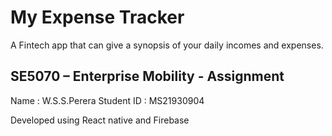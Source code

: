 # My Expense Tracker
A Fintech app that can give a synopsis of your daily incomes and expenses. 

## SE5070 – Enterprise Mobility - Assignment  
Name                  : W.S.S.Perera
Student ID         :    MS21930904   

Developed using React native and Firebase


